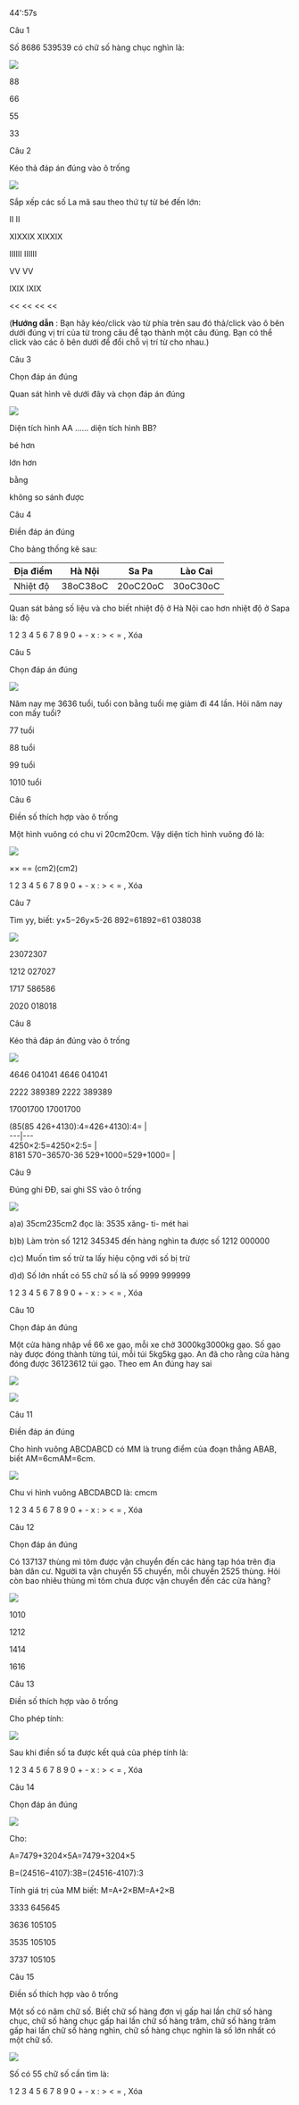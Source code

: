 44':57s

Câu 1

Số 8686 539539 có chữ số hàng chục nghìn là:

![](https://onthi123.vn/public/uploads/1_473.png)

88

66

55

33

Câu 2

Kéo thả đáp án đúng vào ô trống

![](https://onthi123.vn/public/uploads/2_330.png)

Sắp xếp các số La mã sau theo thứ tự từ bé đến lớn: 

II II

XIXXIX XIXXIX

IIIIII IIIIII

VV VV

IXIX IXIX

 <<  <<  <<  <<  

(**Hướng dẫn** : Bạn hãy kéo/click vào từ phía trên sau đó thả/click vào ô bên dưới đúng vị trí của từ trong câu để tạo thành một câu đúng. Bạn có thể click vào các ô bên dưới để đổi chỗ vị trí từ cho nhau.)

Câu 3

Chọn đáp án đúng

Quan sát hình vẽ dưới đây và chọn đáp án đúng

![](https://onthi123.vn/public/uploads/3_326.png)

Diện tích hình AA ...... diện tích hình BB?

bé hơn

lớn hơn

bằng

không so sánh được

Câu 4

Điền đáp án đúng

Cho bảng thống kê sau:

Địa điểm | Hà Nội | Sa Pa | Lào Cai  
---|---|---|---  
Nhiệt độ | 38oC38oC | 20oC20oC | 30oC30oC  
  
Quan sát bảng số liệu và cho biết nhiệt độ ở Hà Nội cao hơn nhiệt độ ở Sapa là:  độ

1 2 3 4 5 6 7 8 9 0 + - x : > < = , Xóa

Câu 5

Chọn đáp án đúng

![](https://onthi123.vn/public/uploads/5_293.png)

Năm nay mẹ 3636 tuổi, tuổi con bằng tuổi mẹ giảm đi 44 lần. Hỏi năm nay con mấy tuổi?

77 tuổi

88 tuổi

99 tuổi

1010 tuổi

Câu 6

Điền số thích hợp vào ô trống

Một hình vuông có chu vi 20cm20cm. Vậy diện tích hình vuông đó là:

![](https://onthi123.vn/public/uploads/6_293.png)

 ××  ==  (cm2)(cm2)

1 2 3 4 5 6 7 8 9 0 + - x : > < = , Xóa

Câu 7

Tìm yy, biết: y×5−26y×5-26 892=61892=61 038038

![](https://onthi123.vn/public/uploads/7_278.png)

23072307

1212 027027

1717 586586

2020 018018

Câu 8

Kéo thả đáp án đúng vào ô trống

![](https://onthi123.vn/public/uploads/8_291.png)

4646 041041 4646 041041

2222 389389 2222 389389

17001700 17001700

(85(85 426+4130):4=426+4130):4= |   
---|---  
4250×2:5=4250×2:5= |   
8181 570−36570-36 529+1000=529+1000= |   
  
Câu 9

Đúng ghi ĐĐ, sai ghi SS vào ô trống

![](https://onthi123.vn/public/uploads/9_279.png)

a)a) 35cm235cm2 đọc là: 3535 xăng- ti- mét hai  

b)b) Làm tròn số 1212 345345 đến hàng nghìn ta được số 1212 000000  

c)c) Muốn tìm số trừ ta lấy hiệu cộng với số bị trừ  

d)d) Số lớn nhất có 55 chữ số là số 9999 999999  

1 2 3 4 5 6 7 8 9 0 + - x : > < = , Xóa

Câu 10

Chọn đáp án đúng

Một cửa hàng nhập về 66 xe gạo, mỗi xe chở 3000kg3000kg gạo. Số gạo này được đóng thành từng túi, mỗi túi 5kg5kg gạo. An đã cho rằng cửa hàng đóng được 36123612 túi gạo. Theo em An đúng hay sai

![](https://onthi123.vn/public/uploads/10_275.png)

![](https://onthi123.vn/public/uploads/11_116.png)

Câu 11

Điền đáp án đúng

Cho hình vuông ABCDABCD có MM là trung điểm của đoạn thẳng ABAB, biết AM=6cmAM=6cm.

![](https://onthi123.vn/public/uploads/11_117.png)

Chu vi hình vuông ABCDABCD là:  cmcm

1 2 3 4 5 6 7 8 9 0 + - x : > < = , Xóa

Câu 12

Chọn đáp án đúng

Có 137137 thùng mì tôm được vận chuyển đến các hàng tạp hóa trên địa bàn dân cư. Người ta vận chuyển 55 chuyến, mỗi chuyển 2525 thùng. Hỏi còn bao nhiêu thùng mì tôm chưa được vận chuyển đến các cửa hàng?

![](https://onthi123.vn/public/uploads/12_119.png)

1010

1212

1414

1616

Câu 13

Điền số thích hợp vào ô trống

Cho phép tính: 

![](https://onthi123.vn/public/uploads/13_109.png)

Sau khi điền số  ta được kết quả của phép tính là:  

1 2 3 4 5 6 7 8 9 0 + - x : > < = , Xóa

Câu 14

Chọn đáp án đúng

![](https://onthi123.vn/public/uploads/14_105.png)

Cho:

A=7479+3204×5A=7479+3204×5

B=(24516−4107):3B=(24516-4107):3

Tính giá trị của MM biết: M=A+2×BM=A+2×B

3333 645645

3636 105105

3535 105105

3737 105105

Câu 15

Điền số thích hợp vào ô trống

Một số có năm chữ số. Biết chữ số hàng đơn vị gấp hai lần chữ số hàng chục, chữ số hàng chục gấp hai lần chữ số hàng trăm, chữ số hàng trăm gấp hai lần chữ số hàng nghìn, chữ số hàng chục nghìn là số lớn nhất có một chữ số.

![](https://onthi123.vn/public/uploads/15_102.png)

Số có 55 chữ số cần tìm là:  

1 2 3 4 5 6 7 8 9 0 + - x : > < = , Xóa
